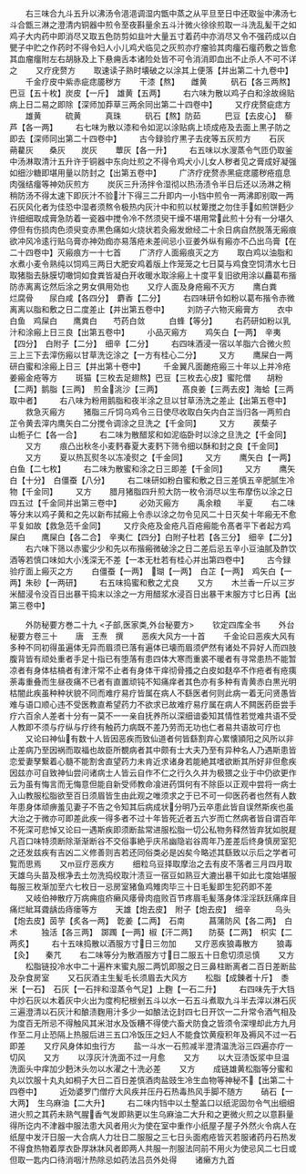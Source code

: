 <!-- { "loadSidebar": true } -->
　　右三味合九斗五升以沸汤令浥浥调湿内甑中蒸之从平旦至日中还取釡中沸汤七斗合甑三淋之澄清内铜器中煎令至夜斟量余五斗汁微火徐徐煎取一斗洗乱髪干之如鸡子大内药中即消尽又取五色防剪如韭叶大量五寸着药中亦消尽又令不强药成以白甖子中贮之作药时不得令妇人小儿鸡犬临见之灰煎亦疗瘤验其肉癅石癅药敷之皆愈其血瘤癅附左右胡脉及上下悬痈舌本诸险处皆不可令消消即血出不止杀人不可不详之
　　又疗疣赘方
　　取速读子熟时壊破之以涂其上便落【并出第二十九卷中】
　　千金疗皮中紫赤疵痣靥秽方
　　干漆【熬】　　雌黄　　　矾石【各三两熬】　巴豆【五十枚】炭皮【一斤】　雄黄【五两】
　　右六味为散以鸡子白和涂故绵贴病上日二易之即除【深师加莽草三两余同出第二十四卷中】
　　又疗疣赘疵痣方
　　雄黄　　　硫黄　　　真珠　　　矾石【熬】防茹　　　巴豆【去皮心】　藜芦【各一两】
　　右七味为散以漆和令如泥以涂贴病上顷成疮及去面上黒子防之即去【深师同出第二十四卷中】
　　古今録验疗黒子去疣等五灰煎方
　　石灰　　　蒴藋灰　　桑灰　　炭灰
　　蕈灰【各一升】
　　右五味以水溲蒸令气匝仍取釜中汤淋取清汁五升许于铜器中东向灶煎之不得令鸡犬小儿女人秽者见之膏成好凝强如细沙糖即堪用量以防封之【出第五卷中】
　　广济疗疣赘赤黑疵痣靥秽疮疽息肉强结癅等神効灰煎方
　　炭灰三升汤拌令湿彻以热汤渍令半日后还以汤淋之稍稍防汤不得太速下即灰汁不验汁下得三二升即内一小铛中煎令一两沸即别取一两石灰风化者为佳恐中湿者须熬令极热内灰汁中和煎以杖箄搅之勿住手如煎饼麪少许细细取成膏急防着一瓷器中搅令冷不然须臾干燥不堪用常此煎十分有一分堪久停但有伤损肉色须臾变赤黒色痛如火烧状若灸瘢发焮经二十余日病自然脱落无瘢痕欲冲风冷逺行贴乌膏亦神効痂亦易落疮未差间忌小豆姜外纵有瘢亦不凸出乌膏【在二十四卷中】灭瘢痕方一十七首
　　广济疗人面瘢痕灭之方
　　取白鸡以油脂和水煮小麦令熟纯以饲鸡三两日大肥安鸡着版上作笼笼之七日莫与鸡食空饲清水七日取猪脂去脉膜切噉饲如食粪皆凝白开收暖水取涂瘢上十度平复旧欲用涂以麤葛布揩防赤离离讫然后涂之男女俱用効也
　　又疗人面及身疮瘢不灭方
　　鹰白粪　　烂腐骨　　尿白咸【各四分】　麝香【二分】
　　右四味研令如粉以葛布揩令赤微离离以脂和敷之日二度差止【并出第五卷中】
　　刘防子六物灭瘢膏方
　　衣中白鱼　鸡屎白　　鹰粪白　　芍药白敛　　　白蜂【等分】
　　右药研如粉以乳汁和涂瘢上日三良【出第五卷中】
　　小品灭瘢方
　　鸡矢白【一两】　辛夷【四分】　白附子【二分】　细辛【二分】
　　右四味酒浸一宿以羊脂六合微火煎三上三下去滓伤瘢以甘草洗讫涂之【一方有桂心二分】
　　又方
　　鹰屎白一两研白蜜和涂瘢上日三【并出第十卷中】
　　千金翼凡面靤疮瘢三十年以上并冷疮姜瘢金疮等方
　　斑猫【三枚去足翅熬】巴豆【三枚去心皮】蜜陀僧　　胡粉【二两】鹅脂【三两】　煎金洮沙【三两】　　　髙良姜【三两去皮】海蛤【三两取中者】
　　右八味为粉用鹅脂和夜半涂之旦以甘草汤洗之差止【出第五卷中】
　　救急灭瘢方
　　猪脂三斤饲乌鸡令三日使尽收取白矢内白芷当归各一两煎白芷令黄去滓内鹰矢白二分搅令调涂之旦洗之【千金同】
　　又方
　　蒺蔾子　　山栀子仁【各一合】
　　右二味为散醋浆和如泥临卧时以涂之旦洗之【千金同】
　　又方
　　痕凸出秋冬小麦麫春夏大麦麫下筛令细以酥和封之良【千金同】
　　又方
　　夏以热瓦熨冬以冻凌熨之【千金同】
　　又方
　　鹰矢白【一两】　白鱼【二七枚】
　　右二味为散蜜和涂之日三即差【千金同】
　　又方
　　鹰矢白【十分】　白僵蚕【八分】
　　右二味研如粉白蜜和敷之日三差慎五辛肥腻生冷物【千金同】
　　又方
　　腊月猪脂四升煎大防一枚令消尽以生布摩伤以涂之日四五过【千金同并出第三卷中】
　　必効灭瘢方
　　禹余粮　　半夏
　　右二味等分末以鸡子黄和之先以新布拭瘢上令赤以涂之勿令见风二十日灭矣十年瘢无不愈平复如故【救急范千金同】
　　又疗灸疮及金疮凡百疮瘢能令髙者平下者起方鸡屎白　　鹰屎白【各二合】　辛夷仁【四分】白附子杜若【各三分】　细辛【二分】
　　右六味下筛以赤蜜少少和先以布揩瘢微破涂之日二差后忌五辛小豆油腻及酢饮酒等若慎口味如大小浅深无不差【一本无杜若有桂心并出第四卷中】
　　古今録验疗面上瘢灭之方
　　白僵蚕【一两】　瑚【一两】　白芷【一两】　鸡矢白【一两】朱砂【一两研】
　　右五味捣蜜和敷之尤良
　　又方
　　木兰香一斤以三岁米醋浸令没百日出暴干捣末以涂之一方用醋浆水浸百日出暴干末服方寸匕日再【出第三卷中】








　　外防秘要方巻二十九
<子部,医家类,外台秘要方>
　　钦定四库全书
　　外台秘要方卷三十
　　唐　王焘　撰
　　恶疾大风方一十首
　　千金论曰恶疾大风有多种不同初得虽遍体无异而眉须已落有遍体已壊而眉须俨然有诸处不异好人而四肢腹背皆有顽处重者手足十指已有堕落有患四体大寒而重裘不暖者有寻常患热不能暂凉者有身体枯槁者有津汗常不止者有身体干痒彻骨搔之白皮如麸卒不作疮者有疮痍荼毒重叠而生昼夜痛不已者有直置顽钝不知痛痒者其色亦有多种有青黄赤白黒光明枯闇此疾虽种种状貌不同而难疗易疗皆属在病人不繇医者何则此病一着无问贤愚皆难与语口顺心违不受医教直希望药力不欲求已故难疗易疗属在病人不闗医药臣尝手疗六百余人差者十分有一莫不一一亲自抚养所以深细谙委知其情性若觉难共语不受人教即不须与疗纵与疗终有触药力病既不差乃劳而无功也仁者易共语故可疗也
　　又论曰神仙有数十人皆因恶疾而致仙道者何皆繇割弃心累懐頴阳之风所以非止差病乃至因祸而取福也故臣所覩病者其中颇有士大夫乃至有异种名人乃遇斯患皆恋爱妻孥繋着心髓不能割舍直望药力未肯近求诸身若能絶其嗜欲断其所好非但愈疾因兹亦可自致神仙尝问诸病士人皆云自作不仁之行久久并为极猥之业于中仍欲更作云为虽有悔言而无悔意但能自新受师教命飡进药饵何有不除臣以正观中尝将一病士入山教服松脂欲至百日须眉皆生由此观之唯须求之于已不可一仰医药者也然有人数年患身体顽痹羞见妻子不告之令知其后病成状分明乃云卒患此皆自误然斯疾也虽大治之于微亦可即差此疾一得多者不过十年皆死近者五六岁而亡然病者皆自谓百年不死深可悲悼又论曰一遇斯疾即须断盐常进服松脂一切公私物务释然皆弃犹如脱屣凡百口味特须断除渐渐断谷不交俗事絶乎庆吊幽隐岩谷周年乃差差后终身慎房室犯之还发兹疾有吉凶二义修善则吉若还同俗类必是凶矣今略述其繇致以示后之学者可覧而思焉
　　又豆疗恶疾方
　　细粒乌豆择取摩治之去有皮不落者三月四月取天雄乌头苗及根净去土勿洗捣绞取汁渍豆一宿豆如熟豆大漉出暴干如此七度始堪服每服三枚渐加至六七枚日一忌房室猪鱼鸡雉肉毕三十日毛髪即生犯药即不差
　　又岐伯神散疗万病痈疽疥癞风痿骨肉疽败百节疼眉毛髪落身体淫淫跃跃痛痒目痛烂眦耳聋龋齿痔瘘等方
　　天雄【炮去皮】　附子【炮去皮】　细辛　　　乌头【炮去皮】茵芋【炙各一两】　亁姜【二两】　石南　　　菖蒲防风【各二两】　白术　　　独活【各三两】　踯躅【一两】椒【汗二两】　　防葵【二两】　枳实【二两炙】
　　右十五味捣散以酒服方寸日三勿加
　　又疗恶疾狼毒散方
　　狼毒【灸】　　秦芁
　　右二味等分为散酒服方寸日二服五十日愈切须忌慎
　　又方
　　松脂链投冷水中二十遍杵末蜜丸服二两饥即服之日三鼻柱断离者二百日差断盐及杂食房室
　　又石灰酒主生髪毛长须眉去大风方
　　松脂【成錬者十斤】　黍米【一石】　石灰【一石拌和湿蒸令气足】上麴【一石二升】
　　右四味先于大铛中炒石灰以木着灰中火出为度枸杞根剉五斗以水一石五斗煮取九斗半去滓以淋石灰三遍澄清以石灰汁和酿渍麴用汁多少一如酿法讫封四七日开饮一二升常令酒气相及为度百无所忌不得触风其米泔水及饭糟不得使六畜犬防食之皆须令深埋却此方九月作至二月止恐隔上热服后进三五口冷饭压之妇人不能食饮黄瘦积年及褥风不过一石即差
　　又疗风身体如虫行方
　　盐一斗水一石煎减半澄清温洗浴三四遍亦疗一切风
　　又方
　　以淳灰汁洗面不过一月愈
　　又方
　　以大豆渍饭浆中旦温洗面头中痒加少麪沐头勿以水濯之十洗必差
　　又方
　　成链雄黄松脂等分蜜和丸以饮服十丸丸如桐子大日二百日差慎酒肉盐豉生冷生血物等神秘不【出第二十四卷中】
　　近効婆罗门僧疗大风疾并压丹石热毒热风手脚不随方
　　硝石【一大两】　生乌麻油【二大升】
　　右二味内铛中以土墼盖口以纸泥固勿令气出细细进火煎之其药未熟气腥香气发即熟更以生乌麻油二大升和之更微火煎之以意斟量得所讫内不津器中服法患大风者用火为使在室中重作小纸屋子屋子外然火令病人在纸屋中发汗日服一大合病人力壮日二服服之三七日头面疱疮皆灭若服诸药丹石热发不得食热物着厚衣卧厚牀牀风者即两人共服一剂服法同前不用火为使忌风二七日或但取一匙内口待消咽汁热除忌如药法吕员外处得
　　诸癞方九首
